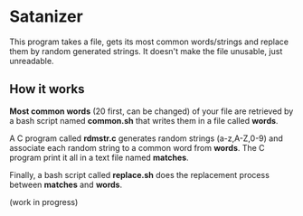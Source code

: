 # Satanizer

This program takes a file, gets its most common words/strings and replace them by random generated strings.
It doesn't make the file unusable, just unreadable.

## How it works

**Most common words** (20 first, can be changed) of your file are retrieved by a bash script named **common.sh** that writes them in a file called **words**. 

A C program called **rdmstr.c** generates random strings (a-z,A-Z,0-9) and associate each random string to a common word from **words**. The C program print it all in a text file named **matches**.

Finally, a bash script called **replace.sh** does the replacement process between **matches** and **words**.

(work in progress)
